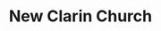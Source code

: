 ---
layout: post
title: 'New Clarin Church'
category: top-stories
image: true
archive: true
hl-title: 'NEW CLARIN CHURCH.'
hl-desc: 'The new Clarin parish church finally inaugurated during the town’s fiesta last week after it was rebuilt with the assistance of the National Council for the Culture and the Arts (NCCA). The church was among those devastated by the earthquake in 2013. (Photo by Bishop AlbertoUy FB account)'
dated: 0ct 01 - 07, 2017
---